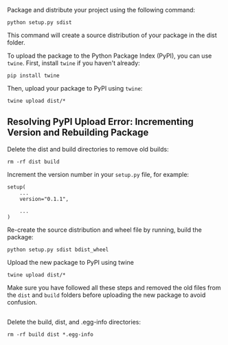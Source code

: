 Package and distribute your project using the following command:

`python setup.py sdist`

This command will create a source distribution of your package in the dist folder.

To upload the package to the Python Package Index (PyPI), you can use `twine`. First, install `twine` if you haven't already:

```
pip install twine
```

Then, upload your package to PyPI using `twine`:

```
twine upload dist/*
```

## Resolving PyPI Upload Error: Incrementing Version and Rebuilding Package

Delete the dist and build directories to remove old builds:

```
rm -rf dist build
```

Increment the version number in your `setup.py` file, for example:

```
setup(
    ...
    version="0.1.1",

    ...
)
```

Re-create the source distribution and wheel file by running, build the package:

```
python setup.py sdist bdist_wheel
```

Upload the new package to PyPI using twine

```
twine upload dist/*
```

Make sure you have followed all these steps and removed the old files from the `dist` and `build` folders before uploading the new package to avoid confusion.

##

Delete the build, dist, and .egg-info directories:

```
rm -rf build dist *.egg-info
```
